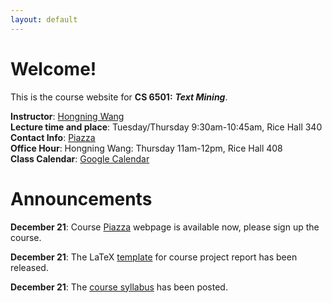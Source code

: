 ```yaml
---
layout: default
---
```

# Welcome!
This is the course website for **CS 6501:** ***Text Mining***.

**Instructor**: [Hongning Wang](http://sifaka.cs.uiuc.edu/~wang296/)   
**Lecture time and place**: Tuesday/Thursday 9:30am-10:45am, Rice Hall 340   
**Contact Info**: [Piazza](piazza.com/virginia/spring2015/cs6501/home)   
**Office Hour**: Hongning Wang: Thursday 11am-12pm, Rice Hall 408    
**Class Calendar**: [Google Calendar]({{site.baseurl}}/calendar.html)

# Announcements
**December 21**: Course [Piazza](piazza.com/virginia/spring2015/cs6501) webpage is available now, please sign up the course.

**December 21**: The LaTeX [template]({{site.baseurl}}/docs/cs6501-templates.zip) for course project report has been released.

**December 21**: The [course syllabus]({{site.baseurl}}/docs/syllabus.pdf) has been
posted.